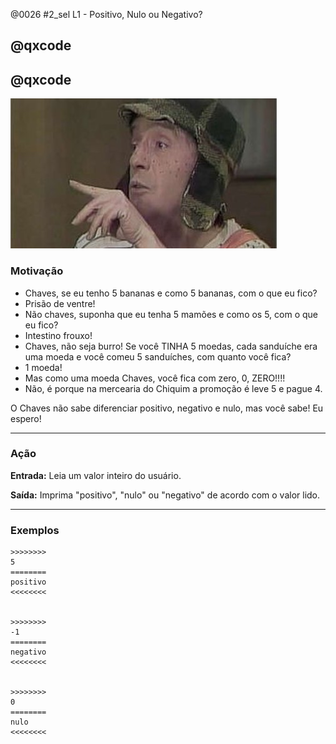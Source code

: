 @0026 #2_sel L1 - Positivo, Nulo ou Negativo?
## @qxcode

## @qxcode

![](capa.jpg)
### Motivação

- Chaves, se eu tenho 5 bananas e como 5 bananas, com o que eu fico?
- Prisão de ventre!
- Não chaves, suponha que eu tenha 5 mamões e como os 5, com o que eu fico?
- Intestino frouxo!
- Chaves, não seja burro! Se você TINHA 5 moedas, cada sanduíche era uma moeda
e você comeu 5 sanduíches, com quanto você fica?
- 1 moeda!
- Mas como uma moeda Chaves, você fica com zero, 0, ZERO!!!!
- Não, é porque na mercearia do Chiquim a promoção é leve 5 e pague 4.

O Chaves não sabe diferenciar positivo, negativo e nulo, mas você sabe!
Eu espero!

---
### Ação

**Entrada:**  Leia um valor inteiro do usuário.

**Saída:** Imprima "positivo", "nulo" ou "negativo" de acordo com o valor lido.

---
### Exemplos

```
>>>>>>>>
5
========
positivo
<<<<<<<<


>>>>>>>>
-1
========
negativo
<<<<<<<<


>>>>>>>>
0
========
nulo
<<<<<<<<


```

<!---
>>>>>>>>
4
========
positivo
<<<<<<<<


>>>>>>>>
-5
========
negativo
<<<<<<<<


>>>>>>>>
-11
========
negativo
<<<<<<<<


--->